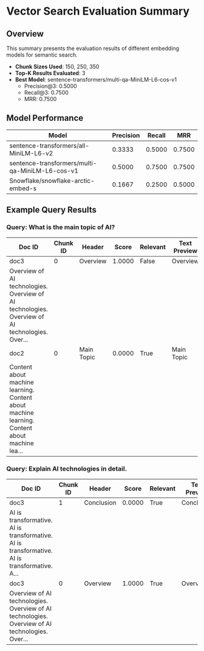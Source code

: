 # Vector Search Evaluation Summary

## Overview
This summary presents the evaluation results of different embedding models for semantic search.
- **Chunk Sizes Used**: 150, 250, 350
- **Top-K Results Evaluated**: 3
- **Best Model**: sentence-transformers/multi-qa-MiniLM-L6-cos-v1
  - Precision@3: 0.5000
  - Recall@3: 0.7500
  - MRR: 0.7500

## Model Performance
| Model | Precision | Recall | MRR |
|-------|-----------|--------|-----|
| sentence-transformers/all-MiniLM-L6-v2 | 0.3333 | 0.5000 | 0.7500 |
| sentence-transformers/multi-qa-MiniLM-L6-cos-v1 | 0.5000 | 0.7500 | 0.7500 |
| Snowflake/snowflake-arctic-embed-s | 0.1667 | 0.2500 | 0.5000 |

## Example Query Results
### Query: What is the main topic of AI?
| Doc ID | Chunk ID | Header | Score | Relevant | Text Preview |
|--------|----------|--------|-------|----------|--------------|
| doc3 | 0 | Overview | 1.0000 | False | Overview
Overview of AI technologies. Overview of AI technologies. Overview of AI technologies. Over... |
| doc2 | 0 | Main Topic | 0.0000 | True | Main Topic
Content about machine learning. Content about machine learning. Content about machine lea... |

### Query: Explain AI technologies in detail.
| Doc ID | Chunk ID | Header | Score | Relevant | Text Preview |
|--------|----------|--------|-------|----------|--------------|
| doc3 | 1 | Conclusion | 0.0000 | True | Conclusion
AI is transformative. AI is transformative. AI is transformative. AI is transformative. A... |
| doc3 | 0 | Overview | 1.0000 | True | Overview
Overview of AI technologies. Overview of AI technologies. Overview of AI technologies. Over... |

